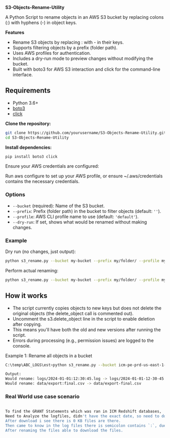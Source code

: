**S3-Objects-Rename-Utility**


A Python Script to rename objects in an AWS S3 bucket by replacing colons (:) with hyphens (-) in object keys.

**Features**
 
- Rename S3 objects by replacing : with - in their keys.
- Supports filtering objects by a prefix (folder path).
- Uses AWS profiles for authentication.
- Includes a dry-run mode to preview changes without modifying the bucket.
- Built with boto3 for AWS S3 interaction and click for the command-line interface.

## Requirements

- Python 3.6+
- [boto3](https://boto3.amazonaws.com/v1/documentation/api/latest/index.html)
- [click](https://click.palletsprojects.com/)


**Clone the repository:**

```bash
git clone https://github.com/yourusername/S3-Objects-Rename-Utility.git
cd S3-Objects-Rename-Utility
 ```


**Install dependencies:**

```bash
pip install boto3 click
```

Ensure your AWS credentials are configured:

Run aws configure to set up your AWS profile, or ensure ~/.aws/credentials contains the necessary credentials.

### Options

- `--bucket` (required): Name of the S3 bucket.
- `--prefix`: Prefix (folder path) in the bucket to filter objects (default: `''`).
- `--profile`: AWS CLI profile name to use (default: `'default'`).
- `--dry-run`: If set, shows what would be renamed without making changes.

### Example

Dry run (no changes, just output):
```bash
python s3_rename.py --bucket my-bucket --prefix my/folder/ --profile myprofile --dry-run
```

Perform actual renaming:
```bash
python s3_rename.py --bucket my-bucket --prefix my/folder/ --profile myprofile
```

## How it works

- The script currently copies objects to new keys but does not delete the original objects (the delete_object call is commented out). 
- Uncomment the s3.delete_object line in the script to enable deletion after copying.
- This means you'll have both the old and new versions after running the script.
- Errors during processing (e.g., permission issues) are logged to the console.

Example 1: Rename all objects in a bucket
```bash
C:\temp\ABC_LOGS\est>python s3_rename.py --bucket icm-pe-prd-us-east-1-audit --prefix redshift_audit_log/AWSLogs/123456789/redshift/us-east-1/testlogs-2025/2025/ --profile ABCPRD

Output:
Would rename: logs/2024-01-01:12:30:45.log -> logs/2024-01-01-12-30-45.log
Would rename: data/export:final.csv -> data/export-final.csv
```

### Real World use case scenario
```bash

To find the GRANT Statements which was ran in ICM Redshift databases,
Need to Analyze the logfiles, didn't have the exact date, so need to download all files from s3.
After download i see there is 0 KB files are there.
Then came to know in the log files there is semicolon contains `:`, due to that issue was raised..
After renaming the files able to download the files.
```
